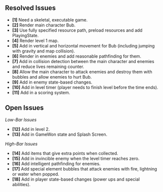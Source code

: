 ## Resolved Issues ##

- **[1]** Need a skeletal, executable game.
- **[2]** Render main character Bub.
- **[3]** Use fully specified resource path, preload resources and add PlayingState.
- **[4]** Render level 1 map.
- **[5]** Add in vertical and horizontal movement for Bub (including jumping with gravity and map collision).
- **[6]** Render in enemies and add reasonable pathfinding for them.
- **[7]** Add in collision detection between the main character and enemies and reduce lives remaining counter.
- **[8]** Allow the main character to attack enemies and destroy them with bubbles and allow enemies to hurt Bub.
- **[9]** Add in enemy state-based changes.
- **[10]** Add in level timer (player needs to finish level before the time ends).
- **[11]** Add in a scoring system.

## Open Issues ##
 
*Low-Bar Issues*
- **[12]** Add in level 2.
- **[13]** Add in GameWon state and Splash Screen.

*High-Bar Issues*
- **[14]** Add items that give extra points when collected.
- **[15]** Add in invincible enemy when the level timer reaches zero.
- **[16]** Add intelligent pathfinding for enemies.
- **[17]** Add special element bubbles that attack enemies with fire, lightning or water when popped.
- **[18]** Add in player state-based changes (power ups and special abilities).